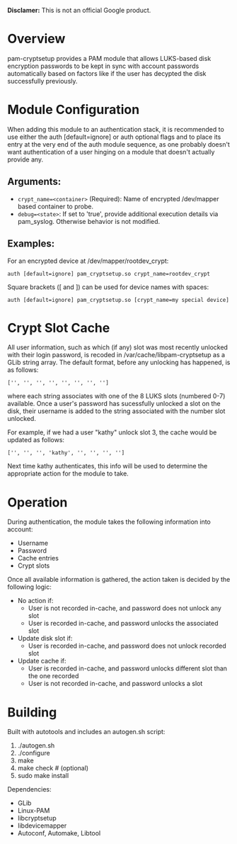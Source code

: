 
**Disclamer:** This is not an official Google product.

# Overview

pam-cryptsetup provides a PAM module that allows LUKS-based disk encryption passwords to be
kept in sync with account passwords automatically based on factors like if the user has
decypted the disk successfully previously.

# Module Configuration
When adding this module to an authentication stack, it is recommended to use either the auth [default=ignore] or auth optional flags and to place its entry at the very end of the auth module sequence, as one probably doesn't want authentication of a user hinging on a module that doesn't actually provide any.

## Arguments:
* `crypt_name=<container>` (Required): Name of encrypted /dev/mapper based container to probe.
* `debug=<state>`: If set to 'true', provide additional execution details via pam_syslog. Otherwise behavior is not modified.

## Examples:
For an encrypted device at /dev/mapper/rootdev_crypt:
```
auth [default=ignore] pam_cryptsetup.so crypt_name=rootdev_crypt
```
Square brackets ([ and ]) can be used for device names with spaces:
```
auth [default=ignore] pam_cryptsetup.so [crypt_name=my special device]
```
# Crypt Slot Cache
All user information, such as which (if any) slot was most recently unlocked with their login password, is recoded in /var/cache/libpam-cryptsetup as a GLib string array.
The default format, before any unlocking has happened, is as follows:
```
['', '', '', '', '', '', '', '']
```
where each string associates with one of the 8 LUKS slots (numbered 0-7) available. Once a user's password has sucessfully unlocked a slot on the disk, their username is added to the string associated with the number slot unlocked.

For example, if we had a user "kathy" unlock slot 3, the cache would be updated as follows:
```
['', '', '', 'kathy', '', '', '', '']
```
Next time kathy authenticates, this info will be used to determine the appropriate action for the module to take.

# Operation
During authentication, the module takes the following information into account:
* Username
* Password
* Cache entries
* Crypt slots

Once all available information is gathered, the action taken is decided by the following logic:
* No action if:
  * User is not recorded in-cache, and password does not unlock any slot
  * User is recorded in-cache, and password unlocks the associated slot
* Update disk slot if:
  * User is recorded in-cache, and password does not unlock recorded slot
* Update cache if:
  * User is recorded in-cache, and password unlocks different slot than the one recorded
  * User is not recorded in-cache, and password unlocks a slot

# Building

Built with autotools and includes an autogen.sh script:

1.  ./autogen.sh
2.  ./configure
3.  make
4.  make check # (optional)
5.  sudo make install

Dependencies:

*   GLib
*   Linux-PAM
*   libcryptsetup
*   libdevicemapper
*   Autoconf, Automake, Libtool
